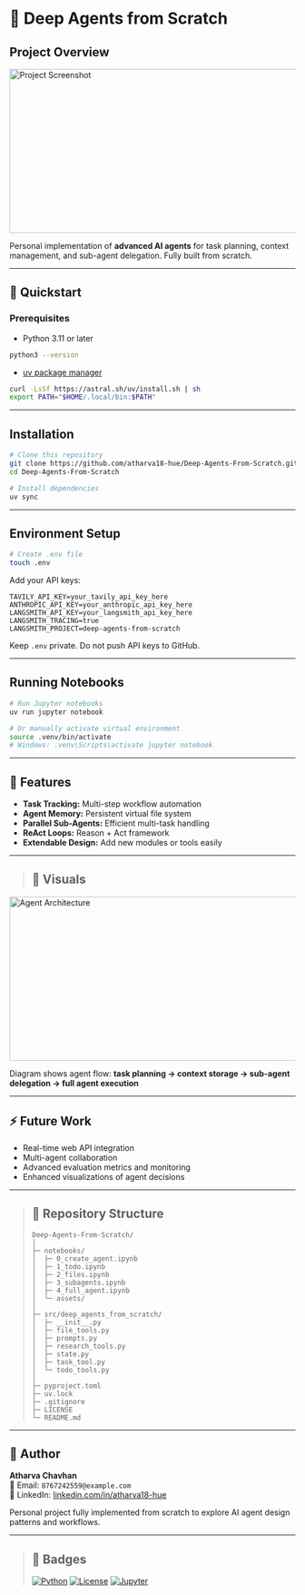 # 🧱 Deep Agents from Scratch

 ## **Project Overview**
 
 <img width="720" height="289" alt="Project Screenshot" src="https://github.com/user-attachments/assets/90e5a7a3-7e88-4cbe-98f6-5b2581c94036" />

 Personal implementation of **advanced AI agents** for task planning, context management, and sub-agent delegation. Fully built from scratch.

---

 ## **🚀 Quickstart**

 ### **Prerequisites**
 - Python 3.11 or later
 ```bash
 python3 --version
 ```
 - [uv package manager](https://docs.astral.sh/uv/)
 ```bash
 curl -LsSf https://astral.sh/uv/install.sh | sh
 export PATH="$HOME/.local/bin:$PATH"
 ```

---

 ## **Installation**
 ```bash
 # Clone this repository
 git clone https://github.com/atharva18-hue/Deep-Agents-From-Scratch.git
 cd Deep-Agents-From-Scratch
 
 # Install dependencies
 uv sync
 ```

---

 ## **Environment Setup**
 ```bash
 # Create .env file
 touch .env
 ```
 Add your API keys:
 ```env
 TAVILY_API_KEY=your_tavily_api_key_here
 ANTHROPIC_API_KEY=your_anthropic_api_key_here
 LANGSMITH_API_KEY=your_langsmith_api_key_here
 LANGSMITH_TRACING=true
 LANGSMITH_PROJECT=deep-agents-from-scratch
 ```
  Keep `.env` private. Do not push API keys to GitHub.

---

 ## **Running Notebooks**
 ```bash
 # Run Jupyter notebooks
 uv run jupyter notebook
 
 # Or manually activate virtual environment
 source .venv/bin/activate
 # Windows: .venv\Scripts\activate jupyter notebook
```
 
---

 ## **🔧 Features**
 - **Task Tracking:** Multi-step workflow automation  
 - **Agent Memory:** Persistent virtual file system  
 - **Parallel Sub-Agents:** Efficient multi-task handling  
 - **ReAct Loops:** Reason + Act framework  
 - **Extendable Design:** Add new modules or tools easily  

---

> ## **🎨 Visuals**
 <img width="720" height="289" alt="Agent Architecture" src="https://github.com/user-attachments/assets/90e5a7a3-7e88-4cbe-98f6-5b2581c94036" />
 
 Diagram shows agent flow: **task planning → context storage → sub-agent delegation → full agent execution**

---

 ## **⚡ Future Work**
 - Real-time web API integration  
 - Multi-agent collaboration  
 - Advanced evaluation metrics and monitoring  
 - Enhanced visualizations of agent decisions  

---

> ## **📂 Repository Structure**
> ```
> Deep-Agents-From-Scratch/
> │
> ├─ notebooks/               
> │  ├─ 0_create_agent.ipynb
> │  ├─ 1_todo.ipynb
> │  ├─ 2_files.ipynb
> │  ├─ 3_subagents.ipynb
> │  ├─ 4_full_agent.ipynb
> │  └─ assets/               
> │
> ├─ src/deep_agents_from_scratch/  
> │  ├─ __init__.py
> │  ├─ file_tools.py
> │  ├─ prompts.py
> │  ├─ research_tools.py
> │  ├─ state.py
> │  ├─ task_tool.py
> │  └─ todo_tools.py
> │
> ├─ pyproject.toml
> ├─ uv.lock
> ├─ .gitignore
> ├─ LICENSE
> └─ README.md
> ```

---


 ## **📝 Author**
 **Atharva Chavhan**  
 📧 Email: `8767242559@example.com`  
 🔗 LinkedIn: [linkedin.com/in/atharva18-hue](https://www.linkedin.com/in/atharva18-hue)  
 
 Personal project fully implemented from scratch to explore AI agent design patterns and workflows.

 ------

> ## **🌟 Badges**
> [![Python](https://img.shields.io/badge/Python-3.11-blue?logo=python&logoColor=white)]()
> [![License](https://img.shields.io/badge/License-MIT-green)]()
> [![Jupyter](https://img.shields.io/badge/Jupyter-Notebook-orange?logo=jupyter&logoColor=white)]()
